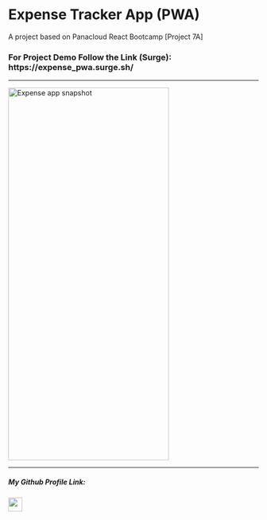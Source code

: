 <h1>Expense Tracker App (PWA)</h1>

<p>A project based on Panacloud React Bootcamp [Project 7A]</p>

<h3>For Project Demo Follow the Link (Surge): https://expense_pwa.surge.sh/</h3>




<hr />
<a href='https://expense_pwa.surge.sh/' target="_blank">
<img width='80%' height='750px' alt='Expense app snapshot' src="https://user-images.githubusercontent.com/79910338/158018798-ffc5d8f4-c973-419c-9e6f-497a16be1953.jpg"/>
</a>

<hr />

<h5>My Github Profile Link:</h5>
<a href='https://github.com/farazahmed12'>
  
  <img height='28rem'  src='https://img.shields.io/badge/Faraz%20Ahmed-Faraz%20Ahmed-181717?style=for-the-badge&logo=github' />
</a>
